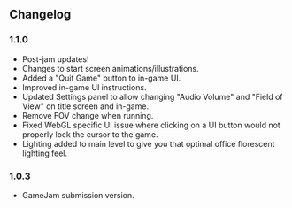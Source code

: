 ## Changelog

### 1.1.0

  * Post-jam updates!
  * Changes to start screen animations/illustrations.
  * Added a "Quit Game" button to in-game UI.
  * Improved in-game UI instructions.
  * Updated Settings panel to allow changing "Audio Volume" and "Field of View" on title screen and in-game.
  * Remove FOV change when running.
  * Fixed WebGL specific UI issue where clicking on a UI button would not properly lock the cursor to the game.
  * Lighting added to main level to give you that optimal office florescent lighting feel.

### 1.0.3

  * GameJam submission version.
